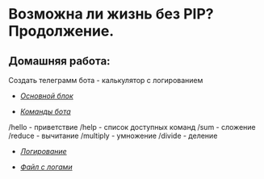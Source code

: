 # Возможна ли жизнь без PIP? Продолжение.

## Домашняя работа:

Создать телеграмм бота - калькулятор с логированием

* [*Основной блок*]()

* [*Команды бота*]()

/hello - приветствие
/help - список доступных команд
/sum - сложение
/reduce - вычитание
/multiply - умножение
/divide - деление

* [*Логирование*]()

* [*Файл с логами*]()




